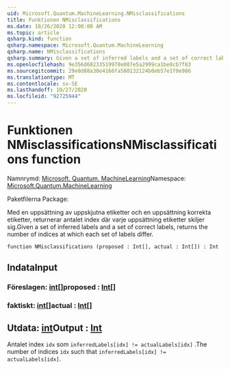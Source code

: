 ```yaml
---
uid: Microsoft.Quantum.MachineLearning.NMisclassifications
title: Funktionen NMisclassifications
ms.date: 10/26/2020 12:00:00 AM
ms.topic: article
qsharp.kind: function
qsharp.namespace: Microsoft.Quantum.MachineLearning
qsharp.name: NMisclassifications
qsharp.summary: Given a set of inferred labels and a set of correct labels, returns the number of indices at which each set of labels differ.
ms.openlocfilehash: 9e356d68233519978e007e5a2999ca1be8cb7f83
ms.sourcegitcommit: 29e0d88a30e4166fa580132124b0eb57e1f0e986
ms.translationtype: MT
ms.contentlocale: sv-SE
ms.lasthandoff: 10/27/2020
ms.locfileid: "92725944"
---
```

# <a name="nmisclassifications-function"></a><span data-ttu-id="292e2-102">Funktionen NMisclassifications</span><span class="sxs-lookup"><span data-stu-id="292e2-102">NMisclassifications function</span></span>

<span data-ttu-id="292e2-103">Namnrymd: [Microsoft. Quantum. MachineLearning](xref:Microsoft.Quantum.MachineLearning)</span><span class="sxs-lookup"><span data-stu-id="292e2-103">Namespace: [Microsoft.Quantum.MachineLearning](xref:Microsoft.Quantum.MachineLearning)</span></span>

<span data-ttu-id="292e2-104">Paketfilerna [](https://nuget.org/packages/)</span><span class="sxs-lookup"><span data-stu-id="292e2-104">Package: [](https://nuget.org/packages/)</span></span>


<span data-ttu-id="292e2-105">Med en uppsättning av uppskjutna etiketter och en uppsättning korrekta etiketter, returnerar antalet index där varje uppsättning etiketter skiljer sig.</span><span class="sxs-lookup"><span data-stu-id="292e2-105">Given a set of inferred labels and a set of correct labels, returns the number of indices at which each set of labels differ.</span></span>

```qsharp
function NMisclassifications (proposed : Int[], actual : Int[]) : Int
```


## <a name="input"></a><span data-ttu-id="292e2-106">Indata</span><span class="sxs-lookup"><span data-stu-id="292e2-106">Input</span></span>

### <a name="proposed--int"></a><span data-ttu-id="292e2-107">Föreslagen: [int](xref:microsoft.quantum.lang-ref.int)[]</span><span class="sxs-lookup"><span data-stu-id="292e2-107">proposed : [Int](xref:microsoft.quantum.lang-ref.int)[]</span></span>




### <a name="actual--int"></a><span data-ttu-id="292e2-108">faktiskt: [int](xref:microsoft.quantum.lang-ref.int)[]</span><span class="sxs-lookup"><span data-stu-id="292e2-108">actual : [Int](xref:microsoft.quantum.lang-ref.int)[]</span></span>





## <a name="output--int"></a><span data-ttu-id="292e2-109">Utdata: [int](xref:microsoft.quantum.lang-ref.int)</span><span class="sxs-lookup"><span data-stu-id="292e2-109">Output : [Int](xref:microsoft.quantum.lang-ref.int)</span></span>

<span data-ttu-id="292e2-110">Antalet index `idx` som `inferredLabels[idx] != actualLabels[idx]` .</span><span class="sxs-lookup"><span data-stu-id="292e2-110">The number of indices `idx` such that `inferredLabels[idx] != actualLabels[idx]`.</span></span>